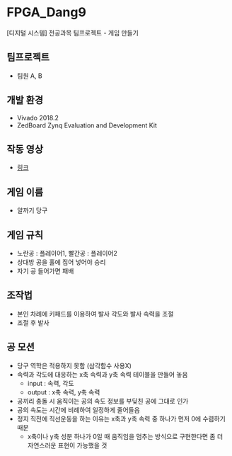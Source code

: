# FPGA_Dang9

[디지털 시스템] 전공과목 팀프로젝트 - 게임 만들기

## 팀프로젝트
- 팀원 A, B

## 개발 환경
- Vivado 2018.2
- ZedBoard Zynq Evaluation and Development Kit

## 작동 영상
- [링크](https://youtu.be/WxKYrhCJzjU)

## 게임 이름
- 알까기 당구

## 게임 규칙
- 노란공 : 플레이어1, 빨간공 : 플레이어2
- 상대방 공을 홀에 집어 넣어야 승리
- 자기 공 들어가면 패배

## 조작법
- 본인 차례에 키패드를 이용하여 발사 각도와 발사 속력을 조절
- 조절 후 발사

## 공 모션
- 당구 역학은 적용하지 못함 (삼각함수 사용X)
- 속력과 각도에 대응하는 x축 속력과 y축 속력 테이블을 만들어 놓음
  - input : 속력, 각도
  - output : x축 속력, y축 속력
- 공끼리 충돌 시 움직이는 공의 속도 정보를 부딪친 공에 그대로 인가
- 공의 속도는 시간에 비례하여 일정하게 줄어들음
- 정지 직전에 직선운동을 하는 이유는 x축과 y축 속력 중 하나가 먼저 0에 수렴하기 때문
  - x축이나 y축 성분 하나가 0일 때 움직임을 멈추는 방식으로 구현한다면 좀 더 자연스러운 표현이 가능했을 것
